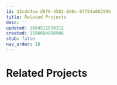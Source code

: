 ```yaml
---
id: 32cdd4aa-d9f6-4582-8d0c-07f64a00299b
title: Related Projects
desc: ''
updated: 1604511830312
created: 1596684856906
stub: false
nav_order: 10
---
```


# Related Projects
